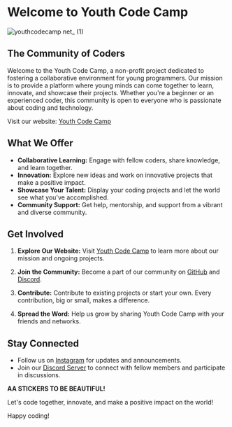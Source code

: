 # Welcome to Youth Code Camp

![youthcodecamp net_ (1)](https://github.com/Youth-codecamp/youthcodecamp/assets/121980393/04964f01-2855-49fe-9d14-0381337faba2)

## The Community of Coders

Welcome to the Youth Code Camp, a non-profit project dedicated to fostering a collaborative environment for young programmers. Our mission is to provide a platform where young minds can come together to learn, innovate, and showcase their projects. Whether you're a beginner or an experienced coder, this community is open to everyone who is passionate about coding and technology.

Visit our website: [Youth Code Camp](https://www.youthcodecamp.net)

## What We Offer

- **Collaborative Learning:** Engage with fellow coders, share knowledge, and learn together.
- **Innovation:** Explore new ideas and work on innovative projects that make a positive impact.
- **Showcase Your Talent:** Display your coding projects and let the world see what you've accomplished.
- **Community Support:** Get help, mentorship, and support from a vibrant and diverse community.

## Get Involved

1. **Explore Our Website:** Visit [Youth Code Camp](https://www.youthcodecamp.net) to learn more about our mission and ongoing projects.

2. **Join the Community:** Become a part of our community on [GitHub](https://github.com/Youth-codecamp) and [Discord](https://discord.com/invite/h5dfqzGZ22).

3. **Contribute:** Contribute to existing projects or start your own. Every contribution, big or small, makes a difference.

4. **Spread the Word:** Help us grow by sharing Youth Code Camp with your friends and networks.

## Stay Connected

- Follow us on [Instagram](https://www.instagram.com/youthcodecamp/) for updates and announcements.
- Join our [Discord Server](https://discord.com/invite/h5dfqzGZ22) to connect with fellow members and participate in discussions.

**AA STICKERS TO BE BEAUTIFUL!**

Let's code together, innovate, and make a positive impact on the world!

Happy coding!




